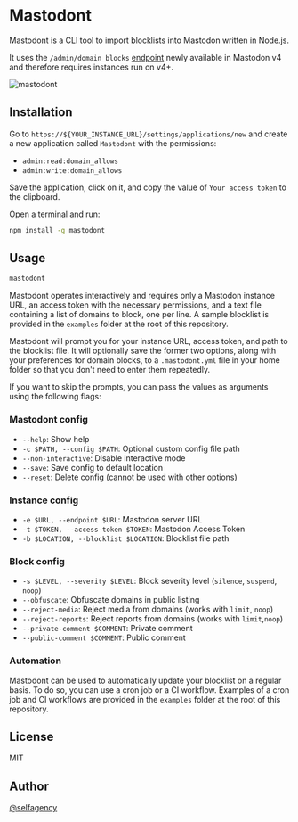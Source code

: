 # Mastodont

Mastodont is a CLI tool to import blocklists into Mastodon written in Node.js.

It uses the `/admin/domain_blocks` [endpoint](https://docs.joinmastodon.org/methods/admin/domain_blocks/#create) newly
available in Mastodon v4 and therefore requires instances run on v4+.

![mastodont](https://user-images.githubusercontent.com/2541728/203543918-469deec7-6c54-4dd2-b13b-06e5ab5350ce.png)

## Installation

Go to `https://${YOUR_INSTANCE_URL}/settings/applications/new` and create a new application called `Mastodont` with the
permissions:

- `admin:read:domain_allows`
- `admin:write:domain_allows`

Save the application, click on it, and copy the value of `Your access token` to the clipboard.

Open a terminal and run:

```bash
npm install -g mastodont
```

## Usage

```bash
mastodont
```

Mastodont operates interactively and requires only a Mastodon instance URL, an access token with the necessary
permissions, and a text file containing a list of domains to block, one per line. A sample blocklist is provided in the
`examples` folder at the root of this repository.

Mastodont will prompt you for your instance URL, access token, and path to the blocklist file. It will optionally save
the former two options, along with your preferences for domain blocks, to a `.mastodont.yml` file in your home folder so
that you don't need to enter them repeatedly.

If you want to skip the prompts, you can pass the values as arguments using the following flags:

### Mastodont config

- `--help`: Show help
- `-c $PATH, --config $PATH`: Optional custom config file path
- `--non-interactive`: Disable interactive mode
- `--save`: Save config to default location
- `--reset`: Delete config (cannot be used with other options)

### Instance config

- `-e $URL, --endpoint $URL`: Mastodon server URL
- `-t $TOKEN, --access-token $TOKEN`: Mastodon Access Token
- `-b $LOCATION, --blocklist $LOCATION`: Blocklist file path

### Block config

- `-s $LEVEL, --severity $LEVEL`: Block severity level (`silence`, `suspend`, `noop`)
- `--obfuscate`: Obfuscate domains in public listing
- `--reject-media`: Reject media from domains (works with `limit`, `noop`)
- `--reject-reports`: Reject reports from domains (works with `limit`,`noop`)
- `--private-comment $COMMENT`: Private comment
- `--public-comment $COMMENT`: Public comment

### Automation

Mastodont can be used to automatically update your blocklist on a regular basis. To do so, you can use a cron job or a
CI workflow. Examples of a cron job and CI workflows are provided in the `examples` folder at the root of this
repository.

## License

MIT

## Author

[@selfagency](https://kibitz.cloud/@selfagency)

